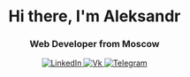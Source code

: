 <div id="header" align="center">
    <h1>Hi there, I'm  Aleksandr </h1>
    <h3>Web Developer from Moscow</h3>
</div>

<div id="socials" align="center">
    <a href="linkedin-url">
    <img src="https://img.shields.io/badge/LinkedIn-blue?style=for-the-badge&logo=linkedin&logoColor=white" alt="LinkedIn"/>
  </a>
  <a href="vk-url">
    <img src="[https://img.shields.io/badge/Twitter-blue?style=for-the-badge&logo=twitter&logoColor=white](https://www.google.com/url?sa=i&url=https%3A%2F%2Fwww.flaticon.com%2Ffree-icon%2Fvk_3938067&psig=AOvVaw1-Mn0XZmaq3UiaWkiQ68wu&ust=1694434935495000&source=images&cd=vfe&opi=89978449&ved=0CBAQjRxqFwoTCJi2hJOEoIEDFQAAAAAdAAAAABAI)https://www.google.com/url?sa=i&url=https%3A%2F%2Fwww.flaticon.com%2Ffree-icon%2Fvk_3938067&psig=AOvVaw1-Mn0XZmaq3UiaWkiQ68wu&ust=1694434935495000&source=images&cd=vfe&opi=89978449&ved=0CBAQjRxqFwoTCJi2hJOEoIEDFQAAAAAdAAAAABAI" alt="Vk"/>
  </a>
  <a href="telegram-url">
    <img src="https://img.shields.io/badge/Telegram-blue?style=for-the-badge&logo=telegram&logoColor=white" alt="Telegram"/>
  </a>
</div>
